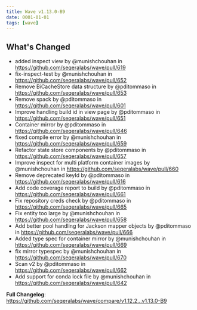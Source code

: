 ```yaml
---
title: Wave v1.13.0-B9
date: 0001-01-01
tags: [wave]
---
```


## What's Changed
* added inspect view by @munishchouhan in https://github.com/seqeralabs/wave/pull/619
* fix-inspect-test by @munishchouhan in https://github.com/seqeralabs/wave/pull/652
* Remove BiCacheStore data structure by @pditommaso in https://github.com/seqeralabs/wave/pull/653
* Remove spack by @pditommaso in https://github.com/seqeralabs/wave/pull/601
* Improve handling build id in view page by @pditommaso in https://github.com/seqeralabs/wave/pull/651
* Container mirror by @pditommaso in https://github.com/seqeralabs/wave/pull/646
* fixed compile error by @munishchouhan in https://github.com/seqeralabs/wave/pull/659
* Refactor state store components  by @pditommaso in https://github.com/seqeralabs/wave/pull/657
* Improve inspect for multi platform container images by @munishchouhan in https://github.com/seqeralabs/wave/pull/660
* Remove deprecated keyId by @pditommaso in https://github.com/seqeralabs/wave/pull/616
* Add code coverage report to build by @pditommaso in https://github.com/seqeralabs/wave/pull/661
* Fix repository creds check by @pditommaso in https://github.com/seqeralabs/wave/pull/665
* Fix entity too large by @munishchouhan in https://github.com/seqeralabs/wave/pull/658
* Add better pool handling for Jackson mapper objects by @pditommaso in https://github.com/seqeralabs/wave/pull/666
* Added type spec for container mirror  by @munishchouhan in https://github.com/seqeralabs/wave/pull/669
* fix mirror typespec by @munishchouhan in https://github.com/seqeralabs/wave/pull/670
* Scan v2 by @pditommaso in https://github.com/seqeralabs/wave/pull/662
* Add support for conda lock file by @munishchouhan in https://github.com/seqeralabs/wave/pull/642


**Full Changelog**: https://github.com/seqeralabs/wave/compare/v1.12.2...v1.13.0-B9
